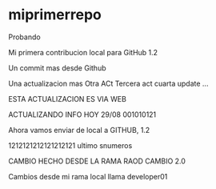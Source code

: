 # miprimerrepo
Probando


Mi primera contribucion local para GitHub 1.2


Un commit mas desde Github  


Una actualizacion mas 
Otra ACt
Tercera act
cuarta update ...


ESTA ACTUALIZACION ES VIA WEB 

ACTUALIZANDO INFO HOY 29/08 001010121

Ahora vamos enviar de local a GITHUB, 1.2


1212121212121212121 ultimo snumeros



CAMBIO HECHO DESDE LA RAMA RAOD
CAMBIO 2.0



Cambios desde mi rama local llama developer01

